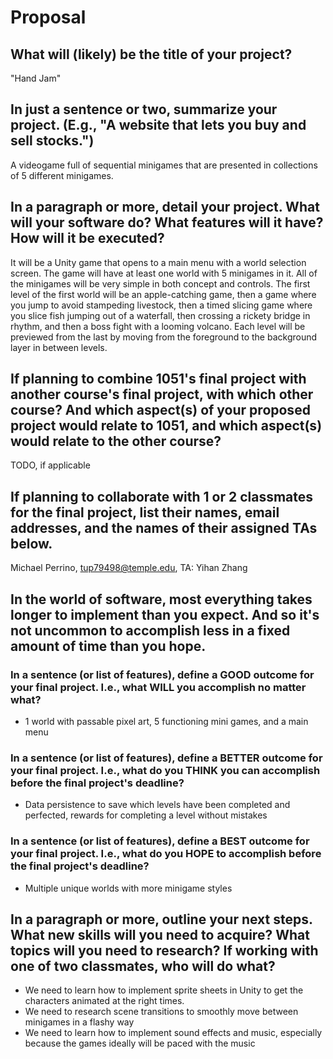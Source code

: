 # Proposal

## What will (likely) be the title of your project?

"Hand Jam"

## In just a sentence or two, summarize your project. (E.g., "A website that lets you buy and sell stocks.")

A videogame full of sequential minigames that are presented in collections of 5 different minigames. 

## In a paragraph or more, detail your project. What will your software do? What features will it have? How will it be executed?

It will be a Unity game that opens to a main menu with a world selection screen. The game will have at least one world with 5 minigames in it. All of the minigames will be very simple in both concept and controls. The first level of the first world will be an apple-catching game, then a game where you jump to avoid stampeding livestock, then a timed slicing game where you slice fish jumping out of a waterfall, then crossing a rickety bridge in rhythm, and then a boss fight with a looming volcano. Each level will be previewed from the last by moving from the foreground to the background layer in between levels. 

## If planning to combine 1051's final project with another course's final project, with which other course? And which aspect(s) of your proposed project would relate to 1051, and which aspect(s) would relate to the other course?

TODO, if applicable

## If planning to collaborate with 1 or 2 classmates for the final project, list their names, email addresses, and the names of their assigned TAs below.

Michael Perrino, tup79498@temple.edu, TA: Yihan Zhang

## In the world of software, most everything takes longer to implement than you expect. And so it's not uncommon to accomplish less in a fixed amount of time than you hope.

### In a sentence (or list of features), define a GOOD outcome for your final project. I.e., what WILL you accomplish no matter what?

- 1 world with passable pixel art, 5 functioning mini games, and a main menu

### In a sentence (or list of features), define a BETTER outcome for your final project. I.e., what do you THINK you can accomplish before the final project's deadline?

- Data persistence to save which levels have been completed and perfected, rewards for completing a level without mistakes

### In a sentence (or list of features), define a BEST outcome for your final project. I.e., what do you HOPE to accomplish before the final project's deadline?

- Multiple unique worlds with more minigame styles

## In a paragraph or more, outline your next steps. What new skills will you need to acquire? What topics will you need to research? If working with one of two classmates, who will do what?

- We need to learn how to implement sprite sheets in Unity to get the characters animated at the right times. 
- We need to research scene transitions to smoothly move between minigames in a flashy way
- We need to learn how to implement sound effects and music, especially because the games ideally will be paced with the music

